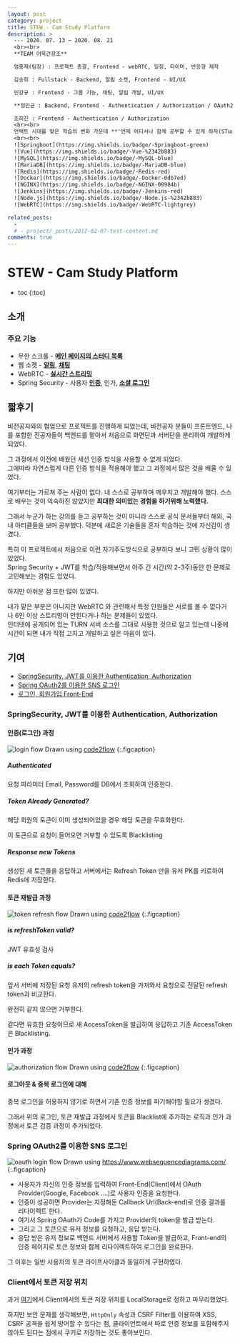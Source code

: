 ```yaml
---
layout: post
category: project
title: STEW - Cam Study Platform
description: >
  --- 2020. 07. 13 ~ 2020. 08. 21
  <br><br>
  **TEAM 어묵간장조**  

  엄홍재(팀장) : 프로젝트 총괄, Frontend - webRTC, 일정, 타이머, 반응형 제작  

  김송희 : Fullstack - Backend, 알림 소켓, Frontend - UI/UX  

  민강규 : Frontend - 그룹 기능, 채팅, 알림 개발, UI/UX  

  **정인균 : Backend, Frontend - Authentication / Authorization / OAuth2**  

  조희진 : Frontend - Authentication / Authorization
  <br><br>
  언택트 시대를 맞은 학습의 변화 가운데 **'언제 어디서나 함께 공부할 수 있게 하자(STudy EveryWhere)'**라는 목표를 가지고 온라인 캠 스터디 플랫폼인 STEW를 제작하였습니다.
  <br><br>
  ![Springboot](https://img.shields.io/badge/-Springboot-green)
  ![Vue](https://img.shields.io/badge/-Vue-%2342b883)
  ![MySQL](https://img.shields.io/badge/-MySQL-blue)
  ![MariaDB](https://img.shields.io/badge/-MariaDB-blue)
  ![Redis](https://img.shields.io/badge/-Redis-red)
  ![Docker](https://img.shields.io/badge/-Docker-0db7ed)
  ![NGINX](https://img.shields.io/badge/-NGINX-00984b)
  ![Jenkins](https://img.shields.io/badge/-Jenkins-red)
  ![Node.js](https://img.shields.io/badge/-Node.js-%2342b883)
  ![WebRTC](https://img.shields.io/badge/-WebRTC-lightgrey)

related_posts: 
  - 
  # - project/_posts/2012-02-07-test-content.md
comments: true
---
```

# STEW - Cam Study Platform

* toc
{:toc}

## 소개
<div id="stew-carousel" class="swiper-container"></div>
<script>
  swiperInitialize("stew-carousel", {
    path: "/img/project/stew",
    imgList: [
      "main.jpeg",
      "register-normal.jpeg", 
      "register-social.jpeg",
      "login.jpeg",
      "study-list.jpeg",
      "study-list-search.jpeg",
      "study-participate.jpeg",
      "study-private-accept.jpeg",
      "study-create.jpeg",
      "study-detail-1.jpeg",
      "study-detail-2.jpeg",
      "cam-study-ready.jpeg",
      "cam-study.jpeg",
      "mypage-1.jpeg",
      "mypage-2.jpeg",
      "mypage-3.jpeg",
      "guide.jpeg"
    ],
    size: "100%",
    dotted: false,
    millis: 4000
  })
</script>

### 주요 기능
* 무한 스크롤 - [**메인 페이지의 스터디 목록**](javascript:slideTo(4))
* 웹 소켓 - [**알림**](javascript:slideTo(7)), [**채팅**](javascript:slideTo(12))
* WebRTC - [**실시간 스트리밍**](javascript:slideTo(12))
* Spring Security - 사용자 [**인증**](javascript:slideTo(3)), 인가, [**소셜 로그인**](javascript:slideTo(2))

## 짧후기

비전공자와의 협업으로 프로젝트를 진행하게 되었는데, 비전공자 분들이 프론트엔드, 나를 포함한 전공자들이 백엔드를 맡아서 처음으로 화면단과 서버단을 분리하여 개발하게 되었다.

그 과정에서 이전에 배웠던 세션 인증 방식을 사용할 수 없게 되었다.  
그에따라 자연스럽게 다른 인증 방식을 적용해야 했고 그 과정에서 많은 것을 배울 수 있었다.

여기부터는 가르쳐 주는 사람이 없다. 내 스스로 공부하며 깨우치고 개발해야 했다. 스스로 배우는 것이 익숙하진 않았지만 **최대한 의미있는 경험을 하기위해 노력했다.**

그래서 누군가 하는 강의를 듣고 공부하는 것이 아니라 스스로 공식 문서들부터 해외, 국내 아티클들을 보며 공부했다. 덕분에 새로운 기술들을 혼자 학습하는 것에 자신감이 생겼다.

특히 이 프로젝트에서 처음으로 이런 자기주도방식으로 공부하다 보니 고민 상황이 많이 있었다.  
Spring Security + JWT를 학습/적용해보면서 아주 긴 시간(약 2-3주)동안 한 문제로 고민해보는 경험도 있었다.

하지만 아쉬운 점 또한 많이 있었다.

내가 맡은 부분은 아니지만 WebRTC 와 관련해서 특정 인원들은 서로를 볼 수 없다거나 6인 이상 스트리밍이 안된다거나 하는 문제들이 있었다.  
인터넷에 공개되어 있는 TURN 서버 소스를 그대로 사용한 것으로 알고 있는데 나중에 시간이 되면 내가 직접 고치고 개발하고 싶은 마음이 있다.

## 기여
* [SpringSecurity, JWT를 이용한 Authentication, Authorization](#springsecurity-jwt를-이용한-authentication-authorization)
* [Spring OAuth2를 이용한 SNS 로그인](#spring-oauth2를-이용한-sns-로그인)
* [로그인, 회원가입 Front-End](#로그인-회원가입-front-end)

### SpringSecurity, JWT를 이용한 Authentication, Authorization

#### 인증(로그인) 과정

![login flow](/assets/img/project/stew/login-flow.png)
Drawn using [code2flow](https://app.code2flow.com/)
{:.figcaption}

##### Authenticated

요청 파라미터 Email, Password를 DB에서 조회하여 인증한다.

##### Token Already Generated?

해당 회원의 토큰이 이미 생성되어있을 경우 해당 토큰을 무효화한다.

이 토큰으로 요청이 들어오면 거부할 수 있도록 Blacklisting

##### Response new Tokens

생성된 새 토큰들을 응답하고 서버에서는 Refresh Token 만을 유저 PK를 키로하여 Redis에 저장한다.

#### 토큰 재발급 과정

![token refresh flow](/assets/img/project/stew/token-refresh-flow.png)
Drawn using [code2flow](https://app.code2flow.com/)
{:.figcaption}

##### is refreshToken valid?

JWT 유효성 검사

##### is each Token equals?

앞서 서버에 저장된 요청 유저의 refresh token을 가져와서 요청으로 전달된 refresh token과 비교한다. 

완전히 같지 않으면 거부한다.

같다면 유효한 요청이므로 새 AccessToken을 발급하여 응답하고 기존 AccessToken은 Blacklisting.

#### 인가 과정

![authorization flow](/assets/img/project/stew/authorization-flow.png)
Drawn using [code2flow](https://app.code2flow.com/)
{:.figcaption}

#### 로그아웃 & 중복 로그인에 대해

중복 로그인을 허용하지 않기로 하면서 기존 인증 정보를 파기해야할 필요가 생겼다.

그래서 위의 로그인, 토큰 재발급 과정에서 토큰을 Blacklist에 추가하는 로직과 인가 과정에서 토큰 검증 과정이 추가되었다.

### Spring OAuth2를 이용한 SNS 로그인

![oauth login flow](/assets/img/project/stew/oauth2-login-flow.png)
Drawn using <https://www.websequencediagrams.com/>
{:.figcaption}

* 사용자가 자신의 인증 정보를 입력하여 Front-End(Client)에서 OAuth Provider(Google, Facebook ....)로 사용자 인증을 요청한다.
* 인증이 성공하면 Provider는 지정해둔 Callback Url(Back-end)로 인증 결과를 리다이렉트 한다.
* 여기서 Spring OAuth가 Code를 가지고 Provider의 token을 발급 받는다.
* 그리고 그 토큰으로 유저 정보를 요청하고, 응답 받는다.
* 응답 받은 유저 정보로 백엔드 서버에서 사용할 Token을 발급하고, Front-end의 인증 페이지로 토큰 정보와 함께 리다이렉트하여 로그인을 완료한다.

그 이후는 일반 사용자의 토큰 라이프사이클과 동일하게 구현하였다.

### Client에서 토큰 저장 위치

과거 [여기](/log/develop/2020-12-26-springsecurity-jwt/)에서 Client에서의 토큰 저장 위치를 LocalStorage로 정하고 마무리했었다.

하지만 보안 문제를 생각해보면, `HttpOnly` 속성과 CSRF Filter를 이용하여 XSS, CSRF 공격을 쉽게 방어할 수 있다는 점, 클라이언트에서 따로 인증 정보를 포함해주지 않아도 된다는 점에서 쿠키로 저장하는 것도 좋아보인다.